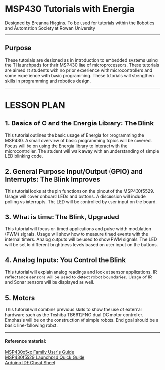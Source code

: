 # MSP430 Tutorials with Energia

Designed by Breanna Higgins. To be used for tutorials within the Robotics and Automation Society at Rowan University

---

## Purpose

These tutorials are designed as in introduction to embedded systems using the TI launchpads for their MSP430 line of microprocessors. These tutorials are aimed at students with no prior experience with microcontrollers and some experience with basic programming. These tutorials will strengthen skills in programming and robotics design.

---

# LESSON PLAN

## 1. Basics of C and the Energia Library: The Blink

This tutorial outlines the basic usage of Energia for programming the MSP430. A small overview of basic programming topics will be covered. Focus will be on using the Energia library to interact with the microcontroller. The student will walk away with an understanding of simple LED blinking code.

## 2. General Purpose Input/Output (GPIO) and Interrupts: The Blink Improves

This tutorial looks at the pin functions on the pinout of the MSP430f5529. Usage will cover onboard LEDs and buttons. A discussion will include polling vs interrupts. The LED will be controlled by user input on the board.

## 3. What is time: The Blink, Upgraded

This tutorial will focus on timed applications and pulse width modulation (PWM) signals. Usage will show how to measure timed events with the internal timers. Analog outputs will be used to show PWM signals. The LED will be set to different brightness levels based on user input on the buttons.

## 4. Analog Inputs: You Control the Blink

This tutorial will explain analog readings and look at sensor applications. IR reflectance sensors will be used to detect robot boundaries. Usage of IR and Sonar sensors will be displayed as well.

## 5. Motors

This tutorial will combine previous skills to show the use of external hardware such as the Toshiba TB6612FNG dual DC motor controller. Emphasis will be on the construction of simple robots. End goal should be a basic line-following robot.

---
#### Reference material:
<a href="http://www.ti.com/lit/ug/slau208p/slau208p.pdf">MSP430x5xx Family User's Guide</a></br>
<a href="http://www.ti.com/lit/ml/slau536/slau536.pdf">MSP430f5529 Launchpad Quick Guide</a></br>
<a href="https://dlnmh9ip6v2uc.cloudfront.net/learn/materials/8/Arduino_Cheat_Sheet.pdf">Arduino IDE Cheat Sheet</a>